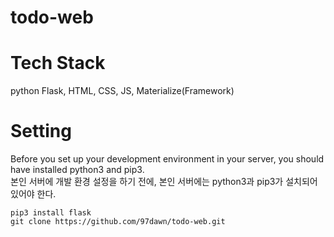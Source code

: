# todo-web

# Tech Stack
python Flask, HTML, CSS, JS, Materialize(Framework)

# Setting 
Before you set up your development environment in your server, you should have installed python3 and pip3.\
본인 서버에 개발 환경 설정을 하기 전에, 본인 서버에는 python3과 pip3가 설치되어 있어야 한다.

```
pip3 install flask
git clone https://github.com/97dawn/todo-web.git
```




